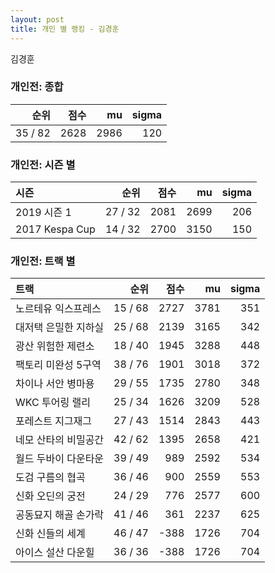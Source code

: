 ```yaml
---
layout: post
title: 개인 별 랭킹 - 김경훈
---
```


김경훈

### 개인전: 종합

| 순위 | 점수 | mu | sigma |
|---:|---:|---:|---:|
| 35 / 82 | 2628 | 2986 | 120 |

### 개인전: 시즌 별

| 시즌 | 순위 | 점수 | mu | sigma |
|:---|---:|---:|---:|---:|
| 2019 시즌 1 | 27 / 32 | 2081 | 2699 | 206 |
| 2017 Kespa Cup | 14 / 32 | 2700 | 3150 | 150 |

### 개인전: 트랙 별

| 트랙 | 순위 | 점수 | mu | sigma |
|:---|---:|---:|---:|---:|
| 노르테유 익스프레스 | 15 / 68 | 2727 | 3781 | 351 |
| 대저택 은밀한 지하실 | 25 / 68 | 2139 | 3165 | 342 |
| 광산 위험한 제련소 | 18 / 40 | 1945 | 3288 | 448 |
| 팩토리 미완성 5구역 | 38 / 76 | 1901 | 3018 | 372 |
| 차이나 서안 병마용 | 29 / 55 | 1735 | 2780 | 348 |
| WKC 투어링 랠리 | 25 / 34 | 1626 | 3209 | 528 |
| 포레스트 지그재그 | 27 / 43 | 1514 | 2843 | 443 |
| 네모 산타의 비밀공간 | 42 / 62 | 1395 | 2658 | 421 |
| 월드 두바이 다운타운 | 39 / 49 | 989 | 2592 | 534 |
| 도검 구름의 협곡 | 36 / 46 | 900 | 2559 | 553 |
| 신화 오딘의 궁전 | 24 / 29 | 776 | 2577 | 600 |
| 공동묘지 해골 손가락 | 41 / 46 | 361 | 2237 | 625 |
| 신화 신들의 세계 | 46 / 47 | -388 | 1726 | 704 |
| 아이스 설산 다운힐 | 36 / 36 | -388 | 1726 | 704 |

